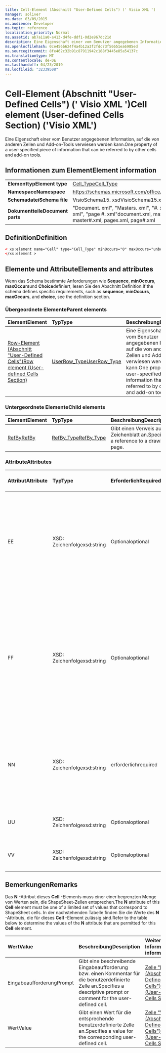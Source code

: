 ```yaml
---
title: Cell-Element (Abschnitt "User-Defined Cells") (' Visio XML ')
manager: soliver
ms.date: 03/09/2015
ms.audience: Developer
ms.topic: reference
localization_priority: Normal
ms.assetid: ab7a11a0-a413-d4fe-ddf1-0d2e967dc21d
description: Eine Eigenschaft einer vom Benutzer angegebenen Information, auf die von anderen Zellen und Add-on-Tools verwiesen werden kann.
ms.openlocfilehash: 0ce456b624f4a4b12a3f2fdc73f56651ea6985ed
ms.sourcegitcommit: 8fe462c32b91c87911942c188f3445e85a54137c
ms.translationtype: MT
ms.contentlocale: de-DE
ms.lasthandoff: 04/23/2019
ms.locfileid: "32339508"
---
```

# <a name="cell-element-user-defined-cells-section-visio-xml"></a><span data-ttu-id="6d221-103">Cell-Element (Abschnitt "User-Defined Cells") (' Visio XML ')</span><span class="sxs-lookup"><span data-stu-id="6d221-103">Cell element (User-defined Cells Section) ('Visio XML')</span></span>

<span data-ttu-id="6d221-104">Eine Eigenschaft einer vom Benutzer angegebenen Information, auf die von anderen Zellen und Add-on-Tools verwiesen werden kann.</span><span class="sxs-lookup"><span data-stu-id="6d221-104">One property of a user-specified piece of information that can be referred to by other cells and add-on tools.</span></span>
  
## <a name="element-information"></a><span data-ttu-id="6d221-105">Informationen zum Element</span><span class="sxs-lookup"><span data-stu-id="6d221-105">Element information</span></span>

|||
|:-----|:-----|
|<span data-ttu-id="6d221-106">**Elementtyp**</span><span class="sxs-lookup"><span data-stu-id="6d221-106">**Element type**</span></span> <br/> |[<span data-ttu-id="6d221-107">Cell_Type</span><span class="sxs-lookup"><span data-stu-id="6d221-107">Cell_Type</span></span>](cell_type-complextypevisio-xml.md) <br/> |
|<span data-ttu-id="6d221-108">**Namespace**</span><span class="sxs-lookup"><span data-stu-id="6d221-108">**Namespace**</span></span> <br/> |https://schemas.microsoft.com/office/visio/2012/main  <br/> |
|<span data-ttu-id="6d221-109">**Schemadatei**</span><span class="sxs-lookup"><span data-stu-id="6d221-109">**Schema file**</span></span> <br/> |<span data-ttu-id="6d221-110">VisioSchema15. xsd</span><span class="sxs-lookup"><span data-stu-id="6d221-110">VisioSchema15.xsd</span></span>  <br/> |
|<span data-ttu-id="6d221-111">**Dokumentteile**</span><span class="sxs-lookup"><span data-stu-id="6d221-111">**Document parts**</span></span> <br/> |<span data-ttu-id="6d221-112">"Document. xml", "Masters. xml", "#. xml", "pages. xml", "page #. xml"</span><span class="sxs-lookup"><span data-stu-id="6d221-112">document.xml, masters.xml, master#.xml, pages.xml, page#.xml</span></span>  <br/> |
   
## <a name="definition"></a><span data-ttu-id="6d221-113">Definition</span><span class="sxs-lookup"><span data-stu-id="6d221-113">Definition</span></span>

```XML
< xs:element name="Cell" type="Cell_Type" minOccurs="0" maxOccurs="unbounded" >
</xs:element >
```

## <a name="elements-and-attributes"></a><span data-ttu-id="6d221-114">Elemente und Attribute</span><span class="sxs-lookup"><span data-stu-id="6d221-114">Elements and attributes</span></span>

<span data-ttu-id="6d221-115">Wenn das Schema bestimmte Anforderungen wie **Sequence**, **minOccurs**, **maxOccurs**und **Choice**definiert, lesen Sie den Abschnitt Definition.</span><span class="sxs-lookup"><span data-stu-id="6d221-115">If the schema defines specific requirements, such as **sequence**, **minOccurs**, **maxOccurs**, and **choice**, see the definition section.</span></span> 
  
### <a name="parent-elements"></a><span data-ttu-id="6d221-116">Übergeordnete Elemente</span><span class="sxs-lookup"><span data-stu-id="6d221-116">Parent elements</span></span>

|<span data-ttu-id="6d221-117">**Element**</span><span class="sxs-lookup"><span data-stu-id="6d221-117">**Element**</span></span>|<span data-ttu-id="6d221-118">**Typ**</span><span class="sxs-lookup"><span data-stu-id="6d221-118">**Type**</span></span>|<span data-ttu-id="6d221-119">**Beschreibung**</span><span class="sxs-lookup"><span data-stu-id="6d221-119">**Description**</span></span>|
|:-----|:-----|:-----|
|[<span data-ttu-id="6d221-120">Row-Element (Abschnitt "User-Defined Cells")</span><span class="sxs-lookup"><span data-stu-id="6d221-120">Row element (User-defined Cells Section)</span></span>](row-element-user-defined-cells-sectionvisio-xml.md) <br/> |[<span data-ttu-id="6d221-121">UserRow_Type</span><span class="sxs-lookup"><span data-stu-id="6d221-121">UserRow_Type</span></span>](userrow_type-complextypevisio-xml.md) <br/> |<span data-ttu-id="6d221-122">Eine Eigenschaft einer vom Benutzer angegebenen Information, auf die von anderen Zellen und Add-on-Tools verwiesen werden kann.</span><span class="sxs-lookup"><span data-stu-id="6d221-122">One property of a user-specified piece of information that can be referred to by other cells and add-on tools.</span></span>  <br/> |
   
### <a name="child-elements"></a><span data-ttu-id="6d221-123">Untergeordnete Elemente</span><span class="sxs-lookup"><span data-stu-id="6d221-123">Child elements</span></span>

|<span data-ttu-id="6d221-124">**Element**</span><span class="sxs-lookup"><span data-stu-id="6d221-124">**Element**</span></span>|<span data-ttu-id="6d221-125">**Typ**</span><span class="sxs-lookup"><span data-stu-id="6d221-125">**Type**</span></span>|<span data-ttu-id="6d221-126">**Beschreibung**</span><span class="sxs-lookup"><span data-stu-id="6d221-126">**Description**</span></span>|
|:-----|:-----|:-----|
|[<span data-ttu-id="6d221-127">RefBy</span><span class="sxs-lookup"><span data-stu-id="6d221-127">RefBy</span></span>](refby-element-cell_type-complextypevisio-xml.md) <br/> |[<span data-ttu-id="6d221-128">RefBy_Type</span><span class="sxs-lookup"><span data-stu-id="6d221-128">RefBy_Type</span></span>](refby_type-complextypevisio-xml.md) <br/> |<span data-ttu-id="6d221-129">Gibt einen Verweis auf ein Zeichenblatt an.</span><span class="sxs-lookup"><span data-stu-id="6d221-129">Specifies a reference to a drawing page.</span></span>  <br/> |
   
### <a name="attributes"></a><span data-ttu-id="6d221-130">Attribute</span><span class="sxs-lookup"><span data-stu-id="6d221-130">Attributes</span></span>

|<span data-ttu-id="6d221-131">**Attribut**</span><span class="sxs-lookup"><span data-stu-id="6d221-131">**Attribute**</span></span>|<span data-ttu-id="6d221-132">**Typ**</span><span class="sxs-lookup"><span data-stu-id="6d221-132">**Type**</span></span>|<span data-ttu-id="6d221-133">**Erforderlich**</span><span class="sxs-lookup"><span data-stu-id="6d221-133">**Required**</span></span>|<span data-ttu-id="6d221-134">**Beschreibung**</span><span class="sxs-lookup"><span data-stu-id="6d221-134">**Description**</span></span>|<span data-ttu-id="6d221-135">**Mögliche Werte**</span><span class="sxs-lookup"><span data-stu-id="6d221-135">**Possible values**</span></span>|
|:-----|:-----|:-----|:-----|:-----|
|<span data-ttu-id="6d221-136">E</span><span class="sxs-lookup"><span data-stu-id="6d221-136">E</span></span>  <br/> |<span data-ttu-id="6d221-137">XSD: Zeichenfolge</span><span class="sxs-lookup"><span data-stu-id="6d221-137">xsd:string</span></span>  <br/> |<span data-ttu-id="6d221-138">Optional</span><span class="sxs-lookup"><span data-stu-id="6d221-138">optional</span></span>  <br/> |<span data-ttu-id="6d221-139">Gibt an, dass die Formel zu einem Fehler ausgewertet wird.</span><span class="sxs-lookup"><span data-stu-id="6d221-139">Indicates that the formula evaluates to an error.</span></span> <span data-ttu-id="6d221-140">Der Wert von **E** ist der aktuelle Wert (eine Fehler Meldungszeichenfolge); der Wert des **V** -Attributs ist der letzte gültige Wert.</span><span class="sxs-lookup"><span data-stu-id="6d221-140">The value of **E** is the current value (an error message string); the value of the **V** attribute is the last valid value.</span></span>  <br/> |<span data-ttu-id="6d221-141">Eine Fehlermeldungs-Zeichenfolge.</span><span class="sxs-lookup"><span data-stu-id="6d221-141">An error message string.</span></span>  <br/> |
|<span data-ttu-id="6d221-142">F</span><span class="sxs-lookup"><span data-stu-id="6d221-142">F</span></span>  <br/> |<span data-ttu-id="6d221-143">XSD: Zeichenfolge</span><span class="sxs-lookup"><span data-stu-id="6d221-143">xsd:string</span></span>  <br/> |<span data-ttu-id="6d221-144">Optional</span><span class="sxs-lookup"><span data-stu-id="6d221-144">optional</span></span>  <br/> | <span data-ttu-id="6d221-145">Stellt die Formel des Elements dar.</span><span class="sxs-lookup"><span data-stu-id="6d221-145">Represents the element's formula.</span></span> <span data-ttu-id="6d221-146">Dieses Attribut kann eine der folgenden Zeichenfolgen enthalten:</span><span class="sxs-lookup"><span data-stu-id="6d221-146">This attribute can contain one of the following strings:</span></span>  <br/>  <span data-ttu-id="6d221-147">' (eine Formel) ', wenn die Formel lokal vorhanden ist</span><span class="sxs-lookup"><span data-stu-id="6d221-147">'(some formula)' if the formula exists locally</span></span>  <br/>  <span data-ttu-id="6d221-148">`No Formula`Wenn die Formel lokal gelöscht oder gesperrt ist</span><span class="sxs-lookup"><span data-stu-id="6d221-148">`No Formula` if the formula is locally deleted or blocked</span></span>  <br/>  <span data-ttu-id="6d221-149">`Inh`Wenn die Formel geerbt wird.</span><span class="sxs-lookup"><span data-stu-id="6d221-149">`Inh` if the formula is inherited.</span></span>  <br/> |<span data-ttu-id="6d221-150">Eine Formel.</span><span class="sxs-lookup"><span data-stu-id="6d221-150">A formula.</span></span>  <br/> |
|<span data-ttu-id="6d221-151">N</span><span class="sxs-lookup"><span data-stu-id="6d221-151">N</span></span>  <br/> |<span data-ttu-id="6d221-152">XSD: Zeichenfolge</span><span class="sxs-lookup"><span data-stu-id="6d221-152">xsd:string</span></span>  <br/> |<span data-ttu-id="6d221-153">erforderlich</span><span class="sxs-lookup"><span data-stu-id="6d221-153">required</span></span>  <br/> |<span data-ttu-id="6d221-154">Stellt den Namen der ShapeSheet-Zelle dar.</span><span class="sxs-lookup"><span data-stu-id="6d221-154">Represents the name of the ShapeSheet cell.</span></span>  <br/> |<span data-ttu-id="6d221-155">Der Name der ShapeSheet-Zelle.</span><span class="sxs-lookup"><span data-stu-id="6d221-155">The name of the ShapeSheet cell.</span></span>  <br/> <span data-ttu-id="6d221-156">Weitere Informationen finden Sie im Abschnitt "Hinweise" unten.</span><span class="sxs-lookup"><span data-stu-id="6d221-156">See the Remarks section below.</span></span>  <br/> |
|<span data-ttu-id="6d221-157">U</span><span class="sxs-lookup"><span data-stu-id="6d221-157">U</span></span>  <br/> |<span data-ttu-id="6d221-158">XSD: Zeichenfolge</span><span class="sxs-lookup"><span data-stu-id="6d221-158">xsd:string</span></span>  <br/> |<span data-ttu-id="6d221-159">Optional</span><span class="sxs-lookup"><span data-stu-id="6d221-159">optional</span></span>  <br/> |<span data-ttu-id="6d221-160">Stellt eine Maßeinheit dar der Standardwert ist DL.</span><span class="sxs-lookup"><span data-stu-id="6d221-160">Represents a unit of measure The default is DL.</span></span>  <br/> |<span data-ttu-id="6d221-161">Die Einheiten der Zelle.</span><span class="sxs-lookup"><span data-stu-id="6d221-161">The units of the cell.</span></span>  <br/> |
|<span data-ttu-id="6d221-162">V</span><span class="sxs-lookup"><span data-stu-id="6d221-162">V</span></span>  <br/> |<span data-ttu-id="6d221-163">XSD: Zeichenfolge</span><span class="sxs-lookup"><span data-stu-id="6d221-163">xsd:string</span></span>  <br/> |<span data-ttu-id="6d221-164">Optional</span><span class="sxs-lookup"><span data-stu-id="6d221-164">optional</span></span>  <br/> |<span data-ttu-id="6d221-165">Stellt den Wert der Zelle dar.</span><span class="sxs-lookup"><span data-stu-id="6d221-165">Represents the value of the cell.</span></span>  <br/> |<span data-ttu-id="6d221-166">Der Wert der ShapeSheet-Zelle.</span><span class="sxs-lookup"><span data-stu-id="6d221-166">The value of the ShapeSheet cell.</span></span>  <br/> |
   
## <a name="remarks"></a><span data-ttu-id="6d221-167">Bemerkungen</span><span class="sxs-lookup"><span data-stu-id="6d221-167">Remarks</span></span>

<span data-ttu-id="6d221-168">Das **N** -Attribut dieses **Cell** -Elements muss einer einer begrenzten Menge von Werten sein, die ShapeSheet-Zellen entsprechen.</span><span class="sxs-lookup"><span data-stu-id="6d221-168">The **N** attribute of this **Cell** element must be one of a limited set of values that correspond to ShapeSheet cells.</span></span> <span data-ttu-id="6d221-169">In der nachstehenden Tabelle finden Sie die Werte des **N** -Attributs, die für dieses **Cell** -Element zulässig sind.</span><span class="sxs-lookup"><span data-stu-id="6d221-169">Refer to the table below to determine the values of the **N** attribute that are permitted for this **Cell** element.</span></span> 
  
|<span data-ttu-id="6d221-170">**Wert**</span><span class="sxs-lookup"><span data-stu-id="6d221-170">**Value**</span></span>|<span data-ttu-id="6d221-171">**Beschreibung**</span><span class="sxs-lookup"><span data-stu-id="6d221-171">**Description**</span></span>|<span data-ttu-id="6d221-172">**Weitere Informationen**</span><span class="sxs-lookup"><span data-stu-id="6d221-172">**More information**</span></span>|
|:-----|:-----|:-----|
|<span data-ttu-id="6d221-173">Eingabeaufforderung</span><span class="sxs-lookup"><span data-stu-id="6d221-173">Prompt</span></span>  <br/> |<span data-ttu-id="6d221-174">Gibt eine beschreibende Eingabeaufforderung bzw. einen Kommentar für die benutzerdefinierte Zelle an.</span><span class="sxs-lookup"><span data-stu-id="6d221-174">Specifies a descriptive prompt or comment for the user-defined cell.</span></span>  <br/> |[<span data-ttu-id="6d221-175">Zelle "Prompt" (Abschnitt "User-Defined Cells")</span><span class="sxs-lookup"><span data-stu-id="6d221-175">Prompt Cell (User-Defined Cells Section)</span></span>](prompt-cell-user-defined-cells-section.md) <br/> |
|<span data-ttu-id="6d221-176">Wert</span><span class="sxs-lookup"><span data-stu-id="6d221-176">Value</span></span>  <br/> |<span data-ttu-id="6d221-177">Gibt einen Wert für die entsprechende benutzerdefinierte Zelle an.</span><span class="sxs-lookup"><span data-stu-id="6d221-177">Specifies a value for the corresponding user-defined cell.</span></span>  <br/> |[<span data-ttu-id="6d221-178">Zelle "Value" (Abschnitt "User-Defined Cells")</span><span class="sxs-lookup"><span data-stu-id="6d221-178">Value Cell (User-Defined Cells Section)</span></span>](value-cell-user-defined-cells-section.md) <br/> |
   


